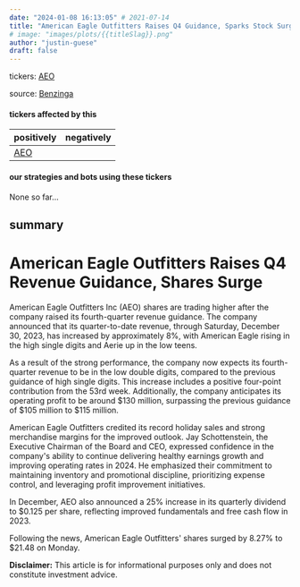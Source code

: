 ```yaml
---
date: "2024-01-08 16:13:05" # 2021-07-14
title: "American Eagle Outfitters Raises Q4 Guidance, Sparks Stock Surge"
# image: "images/plots/{{titleSlag}}.png"
author: "justin-guese"
draft: false
---
```

tickers: <a href='https://finance.yahoo.com/quote/AEO' target='_blank'>AEO</a> 

source: <a href='https://www.benzinga.com/markets/equities/24/01/36536576/why-american-eagle-outfitters-shares-are-rising-today' target='_blank'>Benzinga</a>

#### tickers affected by this

| positively | negatively |
|------------|------------
| <a href='https://finance.yahoo.com/quote/AEO' target='_blank'>AEO</a> |  |

#### our strategies and bots using these tickers

None so far...

## summary

# American Eagle Outfitters Raises Q4 Revenue Guidance, Shares Surge

American Eagle Outfitters Inc (AEO) shares are trading higher after the company raised its fourth-quarter revenue guidance. The company announced that its quarter-to-date revenue, through Saturday, December 30, 2023, has increased by approximately 8%, with American Eagle rising in the high single digits and Aerie up in the low teens.

As a result of the strong performance, the company now expects its fourth-quarter revenue to be in the low double digits, compared to the previous guidance of high single digits. This increase includes a positive four-point contribution from the 53rd week. Additionally, the company anticipates its operating profit to be around $130 million, surpassing the previous guidance of $105 million to $115 million.

American Eagle Outfitters credited its record holiday sales and strong merchandise margins for the improved outlook. Jay Schottenstein, the Executive Chairman of the Board and CEO, expressed confidence in the company's ability to continue delivering healthy earnings growth and improving operating rates in 2024. He emphasized their commitment to maintaining inventory and promotional discipline, prioritizing expense control, and leveraging profit improvement initiatives.

In December, AEO also announced a 25% increase in its quarterly dividend to $0.125 per share, reflecting improved fundamentals and free cash flow in 2023.

Following the news, American Eagle Outfitters' shares surged by 8.27% to $21.48 on Monday.

**Disclaimer:** This article is for informational purposes only and does not constitute investment advice.